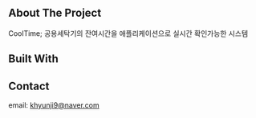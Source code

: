 ## About The Project
CoolTime; 공용세탁기의 잔여시간을 애플리케이션으로 실시간 확인가능한 시스템 

## Built With

## Contact
email: khyunji9@naver.com

